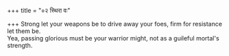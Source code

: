 +++
title = "०२ स्थिरा वः"

+++
Strong let your weapons be to drive away your foes, firm for resistance let them be.  
     Yea, passing glorious must be your warrior might, not as a guileful mortal's strength.